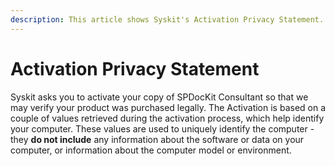 ```yaml
---
description: This article shows Syskit's Activation Privacy Statement.
---
```


# Activation Privacy Statement

Syskit asks you to activate your copy of SPDocKit Consultant so that we may verify your product was purchased legally. The Activation is based on a couple of values retrieved during the activation process, which help identify your computer. These values are used to uniquely identify the computer - they **do not include** any information about the software or data on your computer, or information about the computer model or environment.

